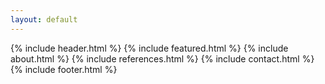 ```yaml
---
layout: default
---
```


{% include header.html %}
{% include featured.html %}
{% include about.html %}
{% include references.html %}
{% include contact.html %}
{% include footer.html %}
